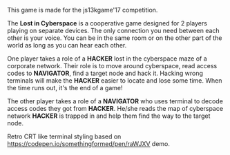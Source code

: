 This game is made for the js13kgame'17 competition.

The **Lost in Cyberspace** is a cooperative game designed for 2 players playing on separate devices. The only connection you need between each other is your voice. You can be in the same room or on the other part of the world as long as you can hear each other.

One player takes a role of a **HACKER** lost in the cyberspace maze of a corporate network. Their role is to move around cyberspace, read access codes to **NAVIGATOR**, find a target node and hack it.
Hacking wrong terminals will make the **HACKER** easier to locate and lose some time. When the time runs out, it's the end of a game!

The other player takes a role of a **NAVIGATOR** who uses terminal to decode access codes they got from **HACKER**. He/she reads the map of cyberspace network **HACKER** is trapped in and help them find the way to the target node.

Retro CRT like terminal styling based on https://codepen.io/somethingformed/pen/raWJXV demo.
